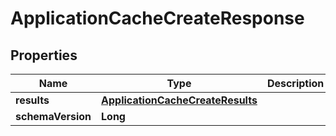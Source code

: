

# ApplicationCacheCreateResponse


## Properties

| Name | Type | Description | Notes |
|------------ | ------------- | ------------- | -------------|
|**results** | [**ApplicationCacheCreateResults**](ApplicationCacheCreateResults.md) |  |  [optional] |
|**schemaVersion** | **Long** |  |  [optional] |



